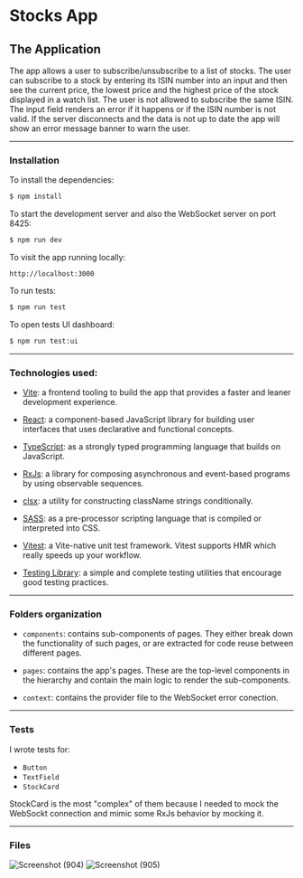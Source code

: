 # Stocks App

## The Application

The app allows a user to subscribe/unsubscribe to a list of stocks. The user can subscribe to a stock by entering its ISIN number into an input and then see the current price, the lowest price and the highest price of the stock displayed in a watch list. The user is not allowed to subscribe the same ISIN. The input field renders an error if it happens or if the ISIN number is not valid. If the server disconnects and the data is not up to date the app will show an error message banner to warn the user.

---

### Installation

To install the dependencies:

```bash
$ npm install
```

To start the development server and also the WebSocket server on port 8425:

```bash
$ npm run dev
```

To visit the app running locally:

```
http://localhost:3000
```

To run tests:

```bash
$ npm run test
```

To open tests UI dashboard:

```bash
$ npm run test:ui
```

---

### Technologies used:

- [Vite](https://vitejs.dev/): a frontend tooling to build the app that provides a faster and leaner development experience.

- [React](https://reactjs.org/): a component-based JavaScript library for building user interfaces that uses declarative and functional concepts.

- [TypeScript](https://www.typescriptlang.org/): as a strongly typed programming language that builds on JavaScript.

- [RxJs](https://rxjs.dev/): a library for composing asynchronous and event-based programs by using observable sequences.

- [clsx](https://github.com/lukeed/clsx#readme): a utility for constructing className strings conditionally.

- [SASS](https://sass-lang.com/): as a pre-processor scripting language that is compiled or interpreted into CSS.

- [Vitest](https://vitest.dev/): a Vite-native unit test framework. Vitest supports HMR which really speeds up your workflow.

- [Testing Library](https://testing-library.com/): a simple and complete testing utilities that encourage good testing practices.

---

### Folders organization

- `components`: contains sub-components of pages. They either break down the functionality of such pages, or are extracted for code reuse between different pages.

- `pages`: contains the app's pages. These are the top-level components in the hierarchy and contain the main logic to render the sub-components.

- `context`: contains the provider file to the WebSocket error conection.

---

### Tests

I wrote tests for:

- `Button`
- `TextField`
- `StockCard`

StockCard is the most "complex" of them because I needed to mock the WebSockt connection and mimic some RxJs behavior by mocking it.

---

### Files

![Screenshot (904)](https://github.com/user-attachments/assets/bb3af458-70f1-427e-8770-ff02489bc2c3)
![Screenshot (905)](https://github.com/user-attachments/assets/1f554b12-5ef6-47a0-b7fa-873df58b2c03)
